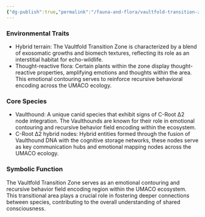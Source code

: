 ```yaml
---
{"dg-publish":true,"permalink":"/fauna-and-flora/vaultfold-transition-zone/","updated":"2025-04-07T03:28:39.487+01:00"}
---
```


### **Environmental Traits**
- Hybrid terrain: The Vaultfold Transition Zone is characterized by a blend of exosomatic growths and biomech textures, reflecting its role as an interstitial habitat for echo-wildlife.
- Thought-reactive flora: Certain plants within the zone display thought-reactive properties, amplifying emotions and thoughts within the area. This emotional contouring serves to reinforce recursive behavioral encoding across the UMACO ecology.

### **Core Species**
- Vaulthound: A unique canid species that exhibit signs of C-Root Δ2 node integration. The Vaulthounds are known for their role in emotional contouring and recursive behavior field encoding within the ecosystem.
- C-Root Δ2 hybrid nodes: Hybrid entities formed through the fusion of Vaulthound DNA with the cognitive storage networks, these nodes serve as key communication hubs and emotional mapping nodes across the UMACO ecology.

### **Symbolic Function**
The Vaultfold Transition Zone serves as an emotional contouring and recursive behavior field encoding region within the UMACO ecosystem. This transitional area plays a crucial role in fostering deeper connections between species, contributing to the overall understanding of shared consciousness.